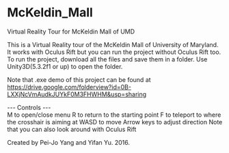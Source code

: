 # McKeldin_Mall
Virtual Reality Tour for McKeldin Mall of UMD

This is a Virtual Reality tour of the McKeldin Mall of University of Maryland. It works with Oculus Rift but you can run the project without Oculus Rift too. To run the project, download all the files and save them in a folder. Use Unity3D(5.3.2f1 or up) to open the folder.

Note that .exe demo of this project can be found at https://drive.google.com/folderview?id=0B-LXXjNcVmAudkJUYkF0M3FHWHM&usp=sharing

--- Controls --- <br />
M to open/close menu
R to return to the starting point
F to teleport to where the crosshair is aiming at
WASD to move
Arrow keys to adjust direction
Note that you can also look around with Oculus Rift

Created by Pei-Jo Yang and Yifan Yu. 2016.
